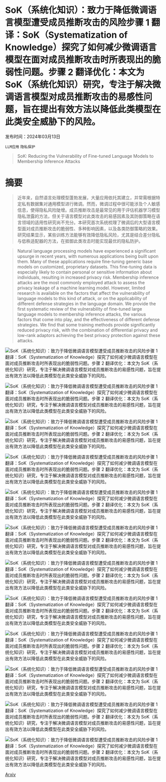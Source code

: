 # SoK（系统化知识）：致力于降低微调语言模型遭受成员推断攻击的风险步骤 1 翻译：SoK（Systematization of Knowledge）探究了如何减少微调语言模型在面对成员推断攻击时所表现出的脆弱性问题。步骤 2 翻译优化：本文为 SoK（系统化知识）研究，专注于解决微调语言模型对成员推断攻击的易感性问题，旨在提出有效方法以降低此类模型在此类安全威胁下的风险。

发布时间：2024年03月13日

`LLM应用` `隐私保护`

> SoK: Reducing the Vulnerability of Fine-tuned Language Models to Membership Inference Attacks

# 摘要

> 近年来，自然语言处理模型蓬勃发展，大量应用依托其建立，并常需根据特定私有数据集对通用模型进行微调。然而，微调过程中很可能涉及个人敏感信息，使得隐私风险陡增。成员推断攻击是最常见的用于评估机器学习模型隐私泄露的方法，但关于语言模型对此类攻击的易感因素及其防御策略在语言领域的适用性研究尚不充分。本研究首次系统梳理了微调后的大型语言模型面对成员推断攻击的脆弱性、多种影响因素，以及各类防御策略的效果。研究结果显示，某些训练方法能够有效降低隐私风险，尤其是结合差分隐私与低秩适配器的方法，在抵御此类攻击时能实现最优的隐私防护。

> Natural language processing models have experienced a significant upsurge in recent years, with numerous applications being built upon them. Many of these applications require fine-tuning generic base models on customized, proprietary datasets. This fine-tuning data is especially likely to contain personal or sensitive information about individuals, resulting in increased privacy risk. Membership inference attacks are the most commonly employed attack to assess the privacy leakage of a machine learning model. However, limited research is available on the factors that affect the vulnerability of language models to this kind of attack, or on the applicability of different defense strategies in the language domain. We provide the first systematic review of the vulnerability of fine-tuned large language models to membership inference attacks, the various factors that come into play, and the effectiveness of different defense strategies. We find that some training methods provide significantly reduced privacy risk, with the combination of differential privacy and low-rank adaptors achieving the best privacy protection against these attacks.

![SoK（系统化知识）：致力于降低微调语言模型遭受成员推断攻击的风险步骤 1 翻译：SoK（Systematization of Knowledge）探究了如何减少微调语言模型在面对成员推断攻击时所表现出的脆弱性问题。步骤 2 翻译优化：本文为 SoK（系统化知识）研究，专注于解决微调语言模型对成员推断攻击的易感性问题，旨在提出有效方法以降低此类模型在此类安全威胁下的风险。](../../../paper_images/2403.08481/x1.png)

![SoK（系统化知识）：致力于降低微调语言模型遭受成员推断攻击的风险步骤 1 翻译：SoK（Systematization of Knowledge）探究了如何减少微调语言模型在面对成员推断攻击时所表现出的脆弱性问题。步骤 2 翻译优化：本文为 SoK（系统化知识）研究，专注于解决微调语言模型对成员推断攻击的易感性问题，旨在提出有效方法以降低此类模型在此类安全威胁下的风险。](../../../paper_images/2403.08481/x2.png)

![SoK（系统化知识）：致力于降低微调语言模型遭受成员推断攻击的风险步骤 1 翻译：SoK（Systematization of Knowledge）探究了如何减少微调语言模型在面对成员推断攻击时所表现出的脆弱性问题。步骤 2 翻译优化：本文为 SoK（系统化知识）研究，专注于解决微调语言模型对成员推断攻击的易感性问题，旨在提出有效方法以降低此类模型在此类安全威胁下的风险。](../../../paper_images/2403.08481/x3.png)

![SoK（系统化知识）：致力于降低微调语言模型遭受成员推断攻击的风险步骤 1 翻译：SoK（Systematization of Knowledge）探究了如何减少微调语言模型在面对成员推断攻击时所表现出的脆弱性问题。步骤 2 翻译优化：本文为 SoK（系统化知识）研究，专注于解决微调语言模型对成员推断攻击的易感性问题，旨在提出有效方法以降低此类模型在此类安全威胁下的风险。](../../../paper_images/2403.08481/x4.png)

![SoK（系统化知识）：致力于降低微调语言模型遭受成员推断攻击的风险步骤 1 翻译：SoK（Systematization of Knowledge）探究了如何减少微调语言模型在面对成员推断攻击时所表现出的脆弱性问题。步骤 2 翻译优化：本文为 SoK（系统化知识）研究，专注于解决微调语言模型对成员推断攻击的易感性问题，旨在提出有效方法以降低此类模型在此类安全威胁下的风险。](../../../paper_images/2403.08481/x5.png)

![SoK（系统化知识）：致力于降低微调语言模型遭受成员推断攻击的风险步骤 1 翻译：SoK（Systematization of Knowledge）探究了如何减少微调语言模型在面对成员推断攻击时所表现出的脆弱性问题。步骤 2 翻译优化：本文为 SoK（系统化知识）研究，专注于解决微调语言模型对成员推断攻击的易感性问题，旨在提出有效方法以降低此类模型在此类安全威胁下的风险。](../../../paper_images/2403.08481/x6.png)

![SoK（系统化知识）：致力于降低微调语言模型遭受成员推断攻击的风险步骤 1 翻译：SoK（Systematization of Knowledge）探究了如何减少微调语言模型在面对成员推断攻击时所表现出的脆弱性问题。步骤 2 翻译优化：本文为 SoK（系统化知识）研究，专注于解决微调语言模型对成员推断攻击的易感性问题，旨在提出有效方法以降低此类模型在此类安全威胁下的风险。](../../../paper_images/2403.08481/x7.png)

![SoK（系统化知识）：致力于降低微调语言模型遭受成员推断攻击的风险步骤 1 翻译：SoK（Systematization of Knowledge）探究了如何减少微调语言模型在面对成员推断攻击时所表现出的脆弱性问题。步骤 2 翻译优化：本文为 SoK（系统化知识）研究，专注于解决微调语言模型对成员推断攻击的易感性问题，旨在提出有效方法以降低此类模型在此类安全威胁下的风险。](../../../paper_images/2403.08481/x8.png)

![SoK（系统化知识）：致力于降低微调语言模型遭受成员推断攻击的风险步骤 1 翻译：SoK（Systematization of Knowledge）探究了如何减少微调语言模型在面对成员推断攻击时所表现出的脆弱性问题。步骤 2 翻译优化：本文为 SoK（系统化知识）研究，专注于解决微调语言模型对成员推断攻击的易感性问题，旨在提出有效方法以降低此类模型在此类安全威胁下的风险。](../../../paper_images/2403.08481/x9.png)

![SoK（系统化知识）：致力于降低微调语言模型遭受成员推断攻击的风险步骤 1 翻译：SoK（Systematization of Knowledge）探究了如何减少微调语言模型在面对成员推断攻击时所表现出的脆弱性问题。步骤 2 翻译优化：本文为 SoK（系统化知识）研究，专注于解决微调语言模型对成员推断攻击的易感性问题，旨在提出有效方法以降低此类模型在此类安全威胁下的风险。](../../../paper_images/2403.08481/x10.png)

![SoK（系统化知识）：致力于降低微调语言模型遭受成员推断攻击的风险步骤 1 翻译：SoK（Systematization of Knowledge）探究了如何减少微调语言模型在面对成员推断攻击时所表现出的脆弱性问题。步骤 2 翻译优化：本文为 SoK（系统化知识）研究，专注于解决微调语言模型对成员推断攻击的易感性问题，旨在提出有效方法以降低此类模型在此类安全威胁下的风险。](../../../paper_images/2403.08481/x11.png)

![SoK（系统化知识）：致力于降低微调语言模型遭受成员推断攻击的风险步骤 1 翻译：SoK（Systematization of Knowledge）探究了如何减少微调语言模型在面对成员推断攻击时所表现出的脆弱性问题。步骤 2 翻译优化：本文为 SoK（系统化知识）研究，专注于解决微调语言模型对成员推断攻击的易感性问题，旨在提出有效方法以降低此类模型在此类安全威胁下的风险。](../../../paper_images/2403.08481/x12.png)

[Arxiv](https://arxiv.org/abs/2403.08481)